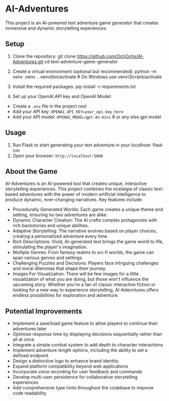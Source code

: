# AI-Adventures
 
This project is an AI-powered text adventure game generator that creates immersive and dynamic storytelling experiences.

## Setup

1. Clone the repository:
    git clone https://github.com/OchOchs/AI-Adventures.git
    cd text-adventure-game-generator

2. Create a virtual environment (optional but recommended):
    python -m venv .venv
    . .venv/bin/activate # On Windows use venv\Scripts\activate

3. Install the required packages:
    pip install -r requirements.txt

4. Set up your OpenAI API key and OpenAI Model:
- Create a `.env` file in the project root
- Add your API key: `OPENAI_API_KEY=your_api_key_here`
- Add your API model: `OPENAI_MODEL=gpt-4o-mini` # or any else gpt model

## Usage

1. Run Flask to start generating your text adventure in your localhost:
    flask run
2. Open your browser:
    `http://localhost:5000`

## About the Game

AI-Adventures is an AI-powered tool that creates unique, interactive storytelling experiences. This project combines the nostalgia of classic text-based adventures with the power of modern artificial intelligence to produce dynamic, ever-changing narratives.
Key features include:
- Procedurally Generated Worlds: 
    Each game creates a unique theme and setting, ensuring no two adventures are alike.
- Dynamic Character Creation: 
    The AI crafts complex protagonists with rich backstories and unique abilities.
- Adaptive Storytelling: 
    The narrative evolves based on player choices, creating a personalized adventure every time.
- Rich Descriptions: 
    Vivid, AI-generated text brings the game world to life, stimulating the player's imagination.
- Multiple Genres: 
    From fantasy realms to sci-fi worlds, the game can span various genres and settings.
- Challenging Puzzles and Decisions: 
    Players face intriguing challenges and moral dilemmas that shape their journey.
- Images For Visualization:
    There will be few images for a little visualization of what you are doing, but those won't influence the upcoming story.
Whether you're a fan of classic interactive fiction or looking for a new way to experience storytelling, AI-Adevntures offers endless possibilities for exploration and adventure.

## Potential Improvements

- Implement a save/load game feature to allow players to continue their adventures later
- Optimize response time by displaying decisions sequentially rather than all at once
- Integrate a simple combat system to add depth to character interactions
- Implement adventure length options, including the ability to set a defined endpoint
- Design a distinctive logo to enhance brand identity
- Expand platform compatibility beyond web applications
- Incorporate voice recording for user feedback and commands
- Develop multi-user persistence for collaborative storytelling experiences
- Add comprehensive type hints throughout the codebase to improve code readability
